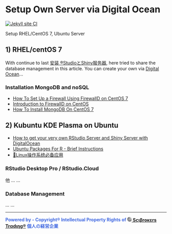 
# Setup Own Server via Digital Ocean

[![Jekyll site CI](https://github.com/scibrokes/setup-centOS7-DO/actions/workflows/jekyll.yml/badge.svg)](https://github.com/scibrokes/setup-centOS7-DO/actions/workflows/jekyll.yml)

Setup RHEL/CentOS 7, Ubuntu Server

## 1) RHEL/centOS 7

With continue to last [安装 ®StudioとShiny服务器](https://github.com/scibrokes/setup-rstudio-server), here tried to share the database management in this article. You can create your own via [Digital Ocean](https://m.do.co/c/aabb124120d0)...

### Installation MongoDB and noSQL

- [How To Set Up a Firewall Using FirewallD on CentOS 7](https://www.digitalocean.com/community/tutorials/how-to-set-up-a-firewall-using-firewalld-on-centos-7)
- [Introduction to FirewallD on CentOS](https://www.linode.com/docs/security/firewalls/introduction-to-firewalld-on-centos)
- [How To Install MongoDB On CentOS 7](http://www.unixmen.com/install-mongodb-centos-7)

## 2) Kubuntu KDE Plasma on Ubuntu

- [How to get your very own RStudio Server and Shiny Server with DigitalOcean](https://deanattali.com/2015/05/09/setup-rstudio-shiny-server-digital-ocean)
- [Ubuntu Packages For R - Brief Instructions](https://cloud.r-project.org/bin/linux/ubuntu)
- [🐧Linux操作系统必备应用](https://www.jianshu.com/p/5837b4fbec3c)

### RStudio Desktop Pro / RStudio.Cloud
他
...
...

### Database Management

...
...


---

<span style='color:RoyalBlue'>**Powered by - Copyright® Intellectual Property Rights of [<img src="figure/Scibrokes.png" width="14"/> Sςιβrοκεrs Trαdιηg®](http://www.scibrokes.com) 個人の経営企業**</span>
